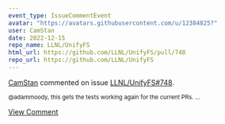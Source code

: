 ```yaml
---
event_type: IssueCommentEvent
avatar: "https://avatars.githubusercontent.com/u/12384825?"
user: CamStan
date: 2022-12-15
repo_name: LLNL/UnifyFS
html_url: https://github.com/LLNL/UnifyFS/pull/748
repo_url: https://github.com/LLNL/UnifyFS
---
```


<a href='https://github.com/CamStan' target='_blank'>CamStan</a> commented on issue <a href='https://github.com/LLNL/UnifyFS/pull/748' target='_blank'>LLNL/UnifyFS#748</a>.

<small>@adammoody, this gets the tests working again for the current PRs....</small>

<a href='https://github.com/LLNL/UnifyFS/pull/748' target='_blank'>View Comment</a>